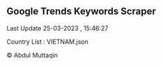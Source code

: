 

## Google Trends Keywords Scraper 
 
Last Update 25-03-2023 , 15:46:27

Country List :
VIETNAM.json



© Abdul Muttaqin 
